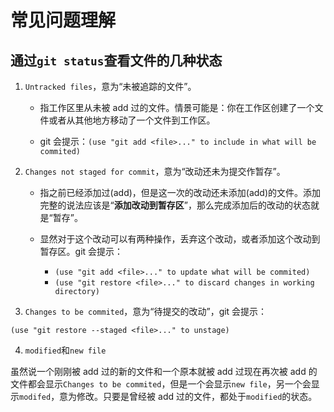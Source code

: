 # 常见问题理解

## 通过`git status`查看文件的几种状态

1. `Untracked files`，意为“未被追踪的文件”。

   - 指工作区里从未被 add 过的文件。情景可能是：你在工作区创建了一个文件或者从其他地方移动了一个文件到工作区。

   - git 会提示：`(use "git add <file>..." to include in what will be commited)`

2. `Changes not staged for commit`，意为“改动还未为提交作暂存”。

   - 指之前已经添加过(add)，但是这一次的改动还未添加(add)的文件。添加完整的说法应该是“**添加改动到暂存区**”，那么完成添加后的改动的状态就是“暂存”。

   - 显然对于这个改动可以有两种操作，丢弃这个改动，或者添加这个改动到暂存区。git 会提示：
     - `(use "git add <file>..." to update what will be commited)`
     - `(use "git restore <file>..." to discard changes in working directory)`

3. `Changes to be commited`，意为“待提交的改动”，git 会提示：
```
(use "git restore --staged <file>..." to unstage)
```

4. `modified`和`new file`

虽然说一个刚刚被 add 过的新的文件和一个原本就被 add 过现在再次被 add 的文件都会显示`Changes to be commited`，但是一个会显示`new file`，另一个会显示`modifed`，意为修改。只要是曾经被 add 过的文件，都处于`modified`的状态。
